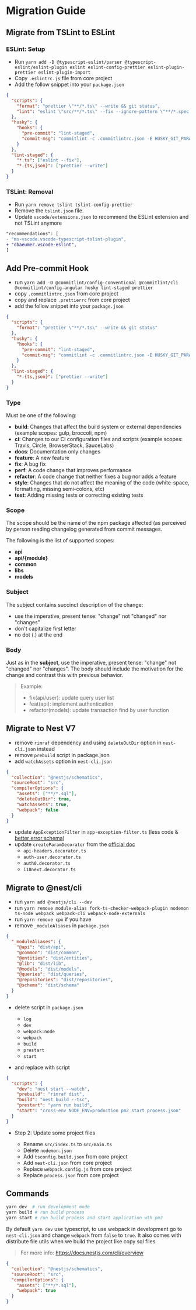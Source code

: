 # Migration Guide

## Migrate from TSLint to ESLint

### ESLint: Setup

- Run `yarn add -D @typescript-eslint/parser @typescript-eslint/eslint-plugin eslint eslint-config-prettier eslint-plugin-prettier eslint-plugin-import`
- Copy `.eslintrc.js` file from core project
- Add the follow snippet into your `package.json`

```json
{
  "scripts": {
    "format": "prettier \"**/*.ts\" --write && git status",
    "lint": "eslint \"src/**/*.ts\" --fix --ignore-pattern \"**/*.spec.ts\""
  },
  "husky": {
    "hooks": {
      "pre-commit": "lint-staged",
      "commit-msg": "commitlint -c .commitlintrc.json -E HUSKY_GIT_PARAMS"
    }
  },
  "lint-staged": {
    "*.ts": ["eslint --fix"],
    "*.{ts,json}": ["prettier --write"]
  }
}
```

### TSLint: Removal

- Run `yarn remove tslint tslint-config-prettier`
- Remove the `tslint.json` file.
- Update `vscode/extensions.json` to recommend the ESLint extension and not TSLint anymore

```diff
"recommendations": [
- "ms-vscode.vscode-typescript-tslint-plugin",
+ "dbaeumer.vscode-eslint",
]
```

## Add Pre-commit Hook

- run `yarn add -D @commitlint/config-conventional @commitlint/cli @commitlint/config-angular husky lint-staged prettier`
- copy `.commitlintrc.json` from core project
- copy and replace `.prettierrc` from core project
- add the follow snippet into your `package.json`

```json
{
  "scripts": {
    "format": "prettier \"**/*.ts\" --write && git status"
  },
  "husky": {
    "hooks": {
      "pre-commit": "lint-staged",
      "commit-msg": "commitlint -c .commitlintrc.json -E HUSKY_GIT_PARAMS"
    }
  },
  "lint-staged": {
    "*.{ts,json}": ["prettier --write"]
  }
}
```

### Type

Must be one of the following:

- **build**: Changes that affect the build system or external dependencies (example scopes: gulp, broccoli, npm)
- **ci**: Changes to our CI configuration files and scripts (example scopes: Travis, Circle, BrowserStack, SauceLabs)
- **docs**: Documentation only changes
- **feature**: A new feature
- **fix**: A bug fix
- **perf**: A code change that improves performance
- **refactor**: A code change that neither fixes a bug nor adds a feature
- **style**: Changes that do not affect the meaning of the code (white-space, formatting, missing semi-colons, etc)
- **test**: Adding missing tests or correcting existing tests

### Scope

The scope should be the name of the npm package affected (as perceived by person reading changelog generated from commit messages.

The following is the list of supported scopes:

- **api**
- **api/{module}**
- **common**
- **libs**
- **models**

### Subject

The subject contains succinct description of the change:

- use the imperative, present tense: "change" not "changed" nor "changes"
- don't capitalize first letter
- no dot (.) at the end

### Body

Just as in the **subject**, use the imperative, present tense: "change" not "changed" nor "changes".
The body should include the motivation for the change and contrast this with previous behavior.

> Example:
>
> - fix(api/user): update query user list
> - feat(api): implement authentication
> - refactor(models): update transaction find by user function

## Migrate to Nest V7

- remove `rimraf` dependency and using `deleteOutDir` option in `nest-cli.json` instead
- remove `prebuild` script in package.json
- add `watchAssets` option in `nest-cli.json`

```json
{
  "collection": "@nestjs/schematics",
  "sourceRoot": "src",
  "compilerOptions": {
    "assets": ["**/*.sql"],
    "deleteOutDir": true,
    "watchAssets": true,
    "webpack": false
  }
}
```

- update `AppExceptionFilter` in `app-exception-filter.ts` (less code & [better error schema](https://docs.nestjs.com/migration-guide#validation-errors-schema))
- update `createParamDecorator` from the [official doc](https://docs.nestjs.com/migration-guide#custom-route-decorators)
  - `api-headers.decorator.ts`
  - `auth-user.decorator.ts`
  - `auth0.decorator.ts`
  - `i18next.decorator.ts`

## Migrate to @nest/cli

- run `yarn add @nestjs/cli --dev`
- run `yarn remove module-alias fork-ts-checker-webpack-plugin nodemon ts-node webpack webpack-cli webpack-node-externals`
- run `yarn remove cpx` if you have
- remove `_moduleAliases` in `package.json`

```json
{
  "_moduleAliases": {
    "@api": "dist/api",
    "@common": "dist/common",
    "@entities": "dist/entities",
    "@lib": "dist/lib",
    "@models": "dist/models",
    "@queries": "dist/queries",
    "@repositories": "dist/repositories",
    "@schema": "dist/schema"
  }
}
```

- delete script in `package.json`

  - `log`
  - `dev`
  - `webpack:node`
  - `webpack`
  - `build`
  - `prestart`
  - `start`

- and replace with script

```json
{
  "scripts": {
    "dev": "nest start --watch",
    "prebuild": "rimraf dist",
    "build": "nest build --tsc",
    "prestart": "yarn run build",
    "start": "cross-env NODE_ENV=production pm2 start process.json"
  }
}
```

- Step 2: Update some project files

  - Rename `src/index.ts` to `src/main.ts`
  - Delete `nodemon.json`
  - Add `tsconfig.build.json` from core project
  - Add `nest-cli.json` from core project
  - Replace `webpack.config.js` from core project
  - Replace `process.json` from core project

## Commands

```bash
yarn dev  # run development mode
yarn build # run build process
yarn start # run build process and start application wth pm2
```

By default `yarn dev` use typescript, to use webpack in development go to `nest-cli.json` and change `webpack` from `false` to `true`.
It also comes with distribute file utils when we build the project like copy sql files

> For more info: https://docs.nestjs.com/cli/overview

```json
{
  "collection": "@nestjs/schematics",
  "sourceRoot": "src",
  "compilerOptions": {
    "assets": ["**/*.sql"],
    "webpack": true
  }
}
```
